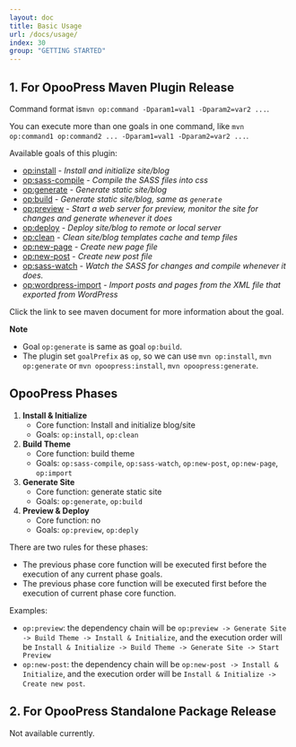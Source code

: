 ```yaml
---
layout: doc
title: Basic Usage
url: /docs/usage/
index: 30
group: "GETTING STARTED"
---
```


## 1. For OpooPress Maven Plugin Release
 
Command format is`mvn op:command -Dparam1=val1 -Dparam2=var2 ...`.

You can execute more than one goals in one command, like `mvn op:command1 op:command2 ... -Dparam1=val1 -Dparam2=var2 ...`.

Available goals of this plugin:
- [op:install](/maven-site/opoopress-maven-plugin/install-mojo.html) - *Install and initialize site/blog*
- [op:sass-compile](/maven-site/opoopress-maven-plugin/sass-compile-mojo.html) - *Compile the SASS files into css*
- [op:generate](/maven-site/opoopress-maven-plugin/generate-mojo.html) - *Generate static site/blog*
- [op:build](/maven-site/opoopress-maven-plugin/build-mojo.html) - *Generate static site/blog, same as `generate`*
- [op:preview](/maven-site/opoopress-maven-plugin/preview-mojo.html) - *Start a web server for preview, monitor the site for changes and generate whenever it does*
- [op:deploy](/maven-site/opoopress-maven-plugin/deploy-mojo.html) - *Deploy site/blog to remote or local server*
- [op:clean](/maven-site/opoopress-maven-plugin/clean-mojo.html) - *Clean site/blog templates cache and temp files*
- [op:new-page](/maven-site/opoopress-maven-plugin/new-page-mojo.html) - *Create new page file*
- [op:new-post](/maven-site/opoopress-maven-plugin/new-post-mojo.html) - *Create new post file*
- [op:sass-watch](/maven-site/opoopress-maven-plugin/sass-watch-mojo.html) - *Watch the SASS for changes and compile whenever it does.*
- [op:wordpress-import](/maven-site/opoopress-maven-plugin/wordpress-import-mojo.html) - *Import posts and pages from the XML file that exported from WordPress*

Click the link to see maven document for more information about the goal.

**Note** 
- Goal `op:generate` is same as goal `op:build`.
- The plugin set `goalPrefix` as `op`, so we can use `mvn op:install`, `mvn op:generate` or `mvn opoopress:install`, `mvn opoopress:generate`.


## OpooPress Phases

1. **Install & Initialize**  
	- Core function: Install and initialize blog/site
	- Goals: `op:install`, `op:clean`
2. **Build Theme**
	- Core function: build theme
	- Goals: `op:sass-compile`, `op:sass-watch`, `op:new-post`, `op:new-page`, `op:import`
3. **Generate Site**
	- Core function: generate static site
	- Goals: `op:generate`, `op:build`
4. **Preview & Deploy**
	- Core function: no
	- Goals: `op:preview`, `op:deply`

There are two rules for these phases:
- The previous phase core function will be executed first before the execution of any current phase goals.
- The previous phase core function will be executed first before the execution of current phase core function.

Examples:
- `op:preview`: the dependency chain will be `op:preview -> Generate Site -> Build Theme -> Install & Initialize`, and the execution order will be `Install & Initialize -> Build Theme -> Generate Site -> Start Preview`
- `op:new-post`: the dependency chain will be `op:new-post -> Install & Initialize`, and the execution order will be `Install & Initialize -> Create new post`.


## 2. For OpooPress Standalone Package Release

Not available currently.
